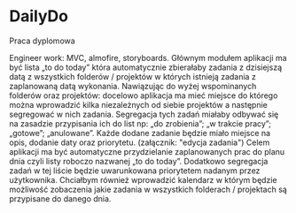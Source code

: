# DailyDo
Praca dyplomowa

Engineer work: MVC, almofire, storyboards. Głównym modułem aplikacji ma być lista „to do today” która automatycznie zbierałaby zadania z dzisiejszą datą z wszystkich folderów / projektów w których istnieją zadania z zaplanowaną datą wykonania. Nawiązując do wyżej wspominanych folderów oraz projektów: docelowo aplikacja ma mieć miejsce do którego można wprowadzić kilka niezależnych od siebie projektów a następnie segregować w nich zadania. Segregacja tych zadań miałaby odbywać się na zasadzie przypisania ich do list np: „do zrobienia”; „w trakcie pracy”; „gotowe”; „anulowane”. Każde dodane zadanie będzie miało miejsce na opis, dodanie daty oraz priorytetu. (załącznik: "edycja zadania") Celem aplikacji ma być automatyczne przydzielanie zaplanowanych prac do planu dnia czyli listy roboczo nazwanej „to do today”. Dodatkowo segregacja zadań w tej liście będzie uwarunkowana priorytetem nadanym przez użytkownika. Chciałbym również wprowadzić kalendarz w którym będzie możliwość zobaczenia jakie zadania w wszystkich folderach / projektach są przypisane do danego dnia.

